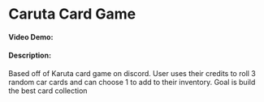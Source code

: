 # Caruta Card Game
#### Video Demo:  <URL HERE>
#### Description:
Based off of Karuta card game on discord. User uses their credits to roll 3 random car cards and can choose 1 to add to their inventory. Goal is build the best card collection